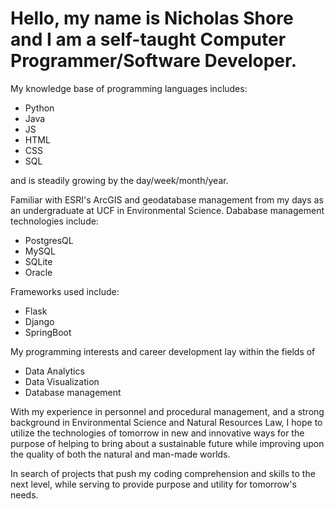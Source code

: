 # Hello, my name is Nicholas Shore and I am a self-taught Computer Programmer/Software Developer.
My knowledge base of programming languages includes:
- Python
- Java
- JS
- HTML
- CSS
- SQL
 
and is steadily growing by the day/week/month/year.
 
Familiar with ESRI's ArcGIS and geodatabase management from my days as an undergraduate at UCF in Environmental Science.
Dababase management technologies include:
- PostgresQL
- MySQL
- SQLite
- Oracle
 
Frameworks used include:
- Flask
- Django
- SpringBoot

My programming interests and career development lay within the fields of 
- Data Analytics
- Data Visualization
- Database management

With my experience in personnel and procedural management, and a strong background in Environmental Science and Natural Resources Law, I hope to utilize the technologies of tomorrow in new and innovative ways for the purpose of helping to bring about a sustainable future while improving upon the quality of both the natural and man-made worlds.

In search of projects that push my coding comprehension and skills to the next level, while serving to provide purpose and utility for tomorrow's needs. 
